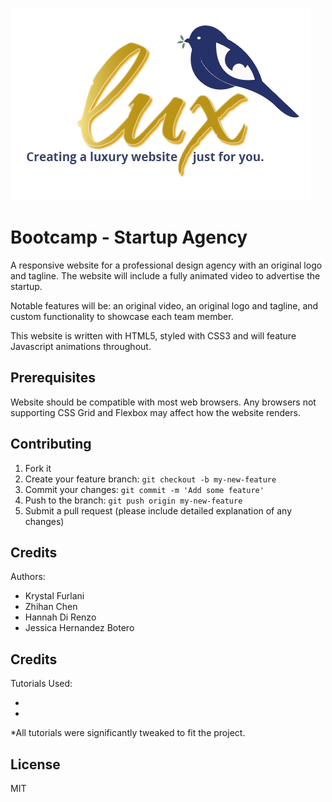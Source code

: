 ![Lux logo including gold brushed font, a blue bird icon and the tagline.](images/readMe.png)

# Bootcamp - Startup Agency

A responsive website for a professional design agency with an original logo and tagline. The website will include a fully animated video to advertise the startup.

Notable features will be: an original video, an original logo and tagline, and custom functionality to showcase each team member.

This website is written with HTML5, styled with CSS3 and will feature Javascript animations throughout.

## Prerequisites

Website should be compatible with most web browsers. Any browsers not supporting CSS Grid and Flexbox may affect how the website renders.

## Contributing

1. Fork it
2. Create your feature branch: `git checkout -b my-new-feature`
3. Commit your changes: `git commit -m 'Add some feature'`
4. Push to the branch: `git push origin my-new-feature`
5. Submit a pull request (please include detailed explanation of any changes)

## Credits

Authors:
- Krystal Furlani
- Zhihan Chen
- Hannah Di Renzo
- Jessica Hernandez Botero

## Credits

Tutorials Used:

-
-

*All tutorials were significantly tweaked to fit the project.

## License

MIT
